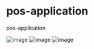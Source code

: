 # pos-application
 pos-application
 
 ![image](https://github.com/Kemal-TASOCAK/pos-application/assets/59031493/af882417-aeea-4969-9ee3-a926a6096566)
 ![image](https://github.com/Kemal-TASOCAK/pos-application/assets/59031493/36b4226d-f232-40cc-8297-1424c1520e66)
 ![image](https://github.com/Kemal-TASOCAK/pos-application/assets/59031493/b71c8c50-41e6-48c6-878f-e7c67e77c1d2)


